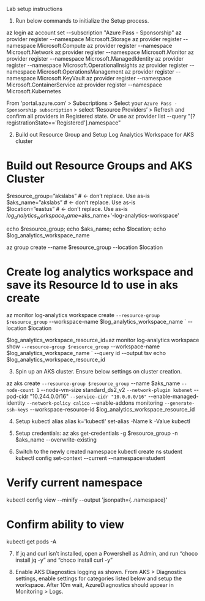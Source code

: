 Lab setup instructions

1.	Run below commands to initialize the Setup process.

az login
az account set --subscription "Azure Pass - Sponsorship"
az provider register --namespace Microsoft.Storage
az provider register --namespace Microsoft.Compute
az provider register --namespace Microsoft.Network
az provider register --namespace Microsoft.Monitor
az provider register --namespace Microsoft.ManagedIdentity
az provider register --namespace Microsoft.OperationalInsights
az provider register --namespace Microsoft.OperationsManagement
az provider register --namespace Microsoft.KeyVault
az provider register --namespace Microsoft.ContainerService
az provider register --namespace Microsoft.Kubernetes

From ‘portal.azure.com’ > Subscriptions > Select your `Azure Pass - Sponsorship subscription` > select ‘Resource Providers’ > Refresh and confirm all providers in Registered state.
Or use 
az provider list --query "[?registrationState=='Registered'].namespace"


2.	Build out Resource Group and Setup Log Analytics Workspace for AKS cluster

# Build out Resource Groups and AKS Cluster
$resource_group=”akslabs” # <- don’t replace. Use as-is
$aks_name=”akslabs”	# <- don’t replace. Use as-is	
$location=”eastus”	# <- don’t replace. Use as-is
$log_analytics_workspace_name=$aks_name+'-log-analytics-workspace'

echo $resource_group; echo $aks_name; echo $location; echo $log_analytics_workspace_name

az group create --name $resource_group --location $location

# Create log analytics workspace and save its Resource Id to use in aks create
az monitor log-analytics workspace create `
    --resource-group $resource_group `
    --workspace-name $log_analytics_workspace_name `
    --location $location

$log_analytics_workspace_resource_id=az monitor log-analytics workspace show `
    --resource-group $resource_group `
    --workspace-name $log_analytics_workspace_name `
    --query id --output tsv
echo $log_analytics_workspace_resource_id


3.	Spin up an AKS cluster. Ensure below settings on cluster creation.
 
az aks create `
    --resource-group $resource_group `
    --name $aks_name `
    --node-count 1 `
    --node-vm-size standard_ds2_v2 `
    --network-plugin kubenet `
    --pod-cidr "10.244.0.0/16" `
    --service-cidr "10.0.0.0/16" `
    --enable-managed-identity `
    --network-policy calico `
    --enable-addons monitoring `
    --generate-ssh-keys `
    --workspace-resource-id $log_analytics_workspace_resource_id

4.	Setup kubectl alias
<bash> alias k='kubectl'
<Powershell> set-alias -Name k -Value kubectl

5.	Setup credentials:
	az aks get-credentials -g $resource_group -n $aks_name --overwrite-existing

6.	Switch to the newly created namespace
kubectl create ns student
kubectl config set-context --current --namespace=student
# Verify current namespace
kubectl config view --minify --output 'jsonpath={..namespace}' 
# Confirm ability to view 
kubectl get pods -A

7.	If jq and curl isn’t installed, open a Powershell as Admin, and run “choco install jq -y” and “choco install curl -y”

8.	Enable AKS Diagnostics logging as shown. From AKS > Diagnostics settings, enable settings for categories listed below and setup the workspace. After 10m wait, AzureDiagnostics should appear in Monitoring > Logs.
 

 
